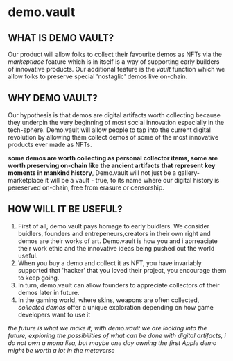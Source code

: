 # demo.vault

## WHAT IS DEMO VAULT?
Our product will allow folks to collect their favourite demos as NFTs via the *markeptlace* feature which is in itself is a way of supporting early builders of innovative products. Our additional feature is the *vault* function which we allow folks to preserve special 'nostaglic' demos live on-chain. 

## WHY DEMO VAULT?
Our hypothesis is that demos are digital artifacts worth collecting because they underpin the very beginning of most social innovation especially in the tech-sphere. Demo.vault will allow people to tap into the current digital revolution by allowing them collect demos of some of the most innovative products ever made as NFTs. 

**some demos are worth collecting as personal collector items, some are worth preserving on-chain like the ancient artifacts that represent key moments in mankind history**, Demo.vault will not just be a gallery-marketplace it will be a vault - true, to its name where our digital history is pereserved on-chain, free from erasure or censorship.

## HOW WILL IT BE USEFUL?
1. First of all, demo.vault pays homage to early buidlers. We consider buidlers, founders and entrepeneurs,creators in their own right and demos are their works of art. Demo.vault is how you and i aprreaciate their work ethic and the innovative ideas being pushed out the world useful.
2. When you buy a demo and collect it as NFT, you have invariably supported that 'hacker' that you loved their project, you encourage them to keep going.
3. In turn, demo.vault can allow founders to appreciate collectors of their demos later in future.
4. In the gaming world, where skins, weapons are often collected, *collected demos* offer a unique exploration depending on how game developers want to use it

*the future is what we make it, with demo.vault we are looking into the future, exploring the possibilities of what can be done with digital artifacts, i do not own a mona lisa, but maybe one day owning the first Apple demo might be worth a lot in the metaverse*
